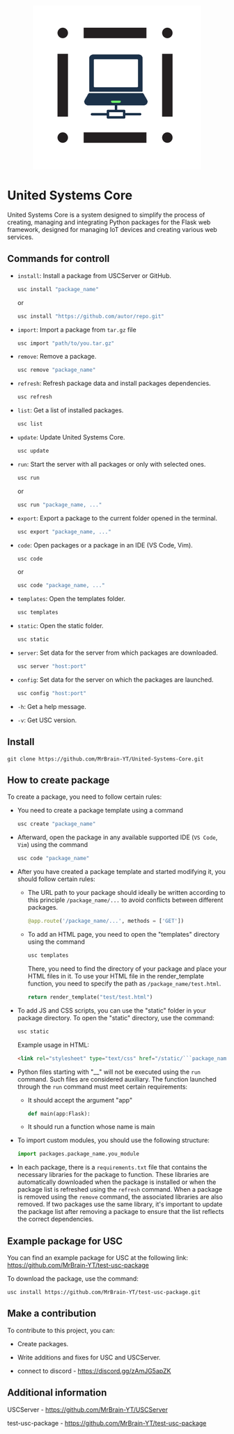 <p align="center">
  <img src="USC.png" alt="Sublime's custom image"/>
</p>

# United Systems Core

United Systems Core is a system designed to simplify the process of creating, managing and integrating Python packages for the Flask web framework, designed for managing IoT devices and creating various web services.

## Commands for controll
- `install`: Install a package from USCServer or GitHub.

    ```bash
    usc install "package_name"
    ```
    or
    ```bash
    usc install "https://github.com/autor/repo.git"
    ```

- `import`: Import a package from `tar.gz` file

    ```bash
    usc import "path/to/you.tar.gz"
    ```
    
- `remove`: Remove a package.

    ```bash
    usc remove "package_name"
- `refresh`: Refresh package data and install packages dependencies.

    ```bash
    usc refresh
- `list`: Get a list of installed packages.

    ```bash
    usc list
- `update`: Update United Systems Core.

    ```bash
    usc update
- `run`: Start the server with all packages or only with selected ones.

    ```bash
    usc run
    ```
    or
    ```bash
    usc run "package_name, ..."
- `export`: Export a package to the current folder opened in the terminal.

    ```bash
    usc export "package_name, ..."
- `code`: Open packages or a package in an IDE (VS Code, Vim).
    ```bash
    usc code
    ```
    or
    ```bash
    usc code "package_name, ..."
- `templates`: Open the templates folder.

    ```bash
    usc templates
- `static`: Open the static folder.

    ```bash
    usc static
- `server`: Set data for the server from which packages are downloaded.
        
    ```bash
    usc server "host:port"
- `config`: Set data for the server on which the packages are launched.
        
    ```bash
    usc config "host:port"
- `-h`: Get a help message.
- `-v`: Get USC version.



## Install

    git clone https://github.com/MrBrain-YT/United-Systems-Core.git


## How to create package
To create a package, you need to follow certain rules:

- You need to create a package template using a command
    

    ```bash
    usc create "package_name"
    ```

- Afterward, open the package in any available supported IDE (```VS Code```, ```Vim```) using the command
    ```bash
    usc code "package_name"
    ```

- After you have created a package template and started modifying it, you should follow certain rules:
    
    - The URL path to your package should ideally be written according to this principle ```/package_name/...``` to avoid conflicts between different packages.

        ```python
        @app.route('/package_name/...', methods = ['GET'])
        ```
    - To add an HTML page, you need to open the "templates" directory using the command
        ```bash
        usc templates
        ```
        
        There, you need to find the directory of your package and place your HTML files in it. To use your HTML file in the render_template function, you need to specify the path as ```/package_name/test.html```.
        ```python
        return render_template("test/test.html")
        ```

- To add JS and CSS scripts, you can use the "static" folder in your package directory.
To open the "static" directory, use the command:
    ```bash
    usc static
    ```
    
    
    Example usage in HTML:
    ```html
    <link rel="stylesheet" type="text/css" href="/static/```package_name/index.css">
    ```

- Python files starting with "__" will not be executed using the ```run``` command. Such files are considered auxiliary. The function launched through the ```run``` command must meet certain requirements:

    - It should accept the argument "app"

        ```python
        def main(app:Flask):
        ```
    - It should run a function whose name is main

- To import custom modules, you should use the following structure:
    ```python
    import packages.package_name.you_module
    ```

- In each package, there is a `requirements.txt` file that contains the necessary libraries for the package to function. These libraries are automatically downloaded when the package is installed or when the package list is refreshed using the `refresh` command. When a package is removed using the `remove` command, the associated libraries are also removed. If two packages use the same library, it's important to update the package list after removing a package to ensure that the list reflects the correct dependencies.


## Example package for USC
You can find an example package for USC at the following link: https://github.com/MrBrain-YT/test-usc-package

To download the package, use the command:
    
    usc install https://github.com/MrBrain-YT/test-usc-package.git


## Make a contribution
To contribute to this project, you can:

- Create packages.

- Write additions and fixes for USC and USCServer.

- connect to discord - https://discord.gg/zAmJG5apZK


## Additional information
USCServer - https://github.com/MrBrain-YT/USCServer

test-usc-package - https://github.com/MrBrain-YT/test-usc-package


